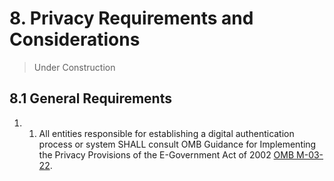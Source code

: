 # <a name="privacy-section-header"></a> 8. Privacy Requirements and Considerations

>Under Construction

## 8.1 General Requirements 

1. 1. All entities responsible for establishing a digital authentication process or system SHALL consult OMB Guidance for Implementing the Privacy Provisions of the E-Government Act of 2002 [OMB M-03-22](sec10_references.md#M-03-22).
  
